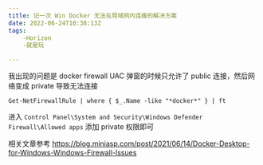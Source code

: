 ```yaml
---
title: 记一次 Win Docker 无法在局域网内连接的解决方案
date: 2022-06-24T10:38:13Z
tags:
	-Horizon
	-就是玩

---
```

我出现的问题是 docker firewall UAC 弹窗的时候只允许了 public 连接，然后网络变成 private 导致无法连接

```shell
Get-NetFirewallRule | where { $_.Name -like "*docker*" } | ft
```

进入 `Control Panel\System and Security\Windows Defender Firewall\Allowed apps` 添加 private 权限即可

相关文章参考
https://blog.miniasp.com/post/2021/06/14/Docker-Desktop-for-Windows-Windows-Firewall-Issues